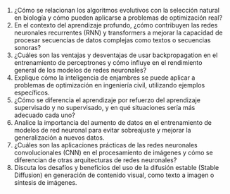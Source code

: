 1. ¿Cómo se relacionan los algoritmos evolutivos con la selección natural en biología y cómo pueden aplicarse a problemas de optimización real?
2. En el contexto del aprendizaje profundo, ¿cómo contribuyen las redes neuronales recurrentes (RNN) y transformers a mejorar la capacidad de procesar secuencias de datos complejas como textos o secuencias sonoras?
3. ¿Cuáles son las ventajas y desventajas de usar backpropagation en el entrenamiento de perceptrones y cómo influye en el rendimiento general de los modelos de redes neuronales?
4. Explique cómo la inteligencia de enjambres se puede aplicar a problemas de optimización en ingeniería civil, utilizando ejemplos específicos.
5. ¿Cómo se diferencia el aprendizaje por refuerzo del aprendizaje supervisado y no supervisado, y en qué situaciones sería más adecuado cada uno?
6. Analice la importancia del aumento de datos en el entrenamiento de modelos de red neuronal para evitar sobreajuste y mejorar la generalización a nuevos datos.
7. ¿Cuáles son las aplicaciones prácticas de las redes neuronales convolucionales (CNN) en el procesamiento de imágenes y cómo se diferencian de otras arquitecturas de redes neuronales?
8. Discuta los desafíos y beneficios del uso de la difusión estable (Stable Diffusion) en generación de contenido visual, como texto a imagen o síntesis de imágenes.